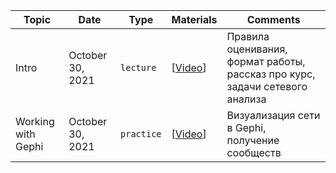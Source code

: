 Topic|Date|Type|Materials|Comments
---|---|---|---|---|
Intro|October 30, 2021|`lecture`|[[Video](https://youtu.be/zOaYm-wY7bo)]|Правила оценивания, формат работы, рассказ про курс, задачи сетевого анализа 
Working with Gephi|October 30, 2021|`practice`|[[Video](https://youtu.be/zOaYm-wY7bo)]|Визуализация сети в Gephi, получение сообществ